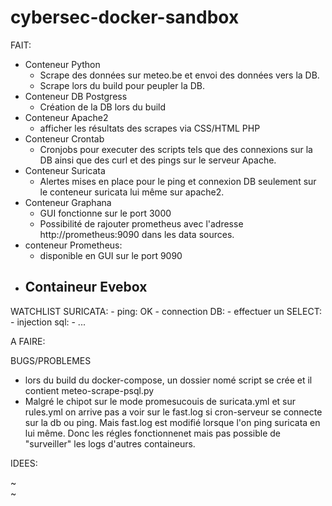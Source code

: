 # cybersec-docker-sandbox

FAIT:

- Conteneur Python
    - Scrape des données sur meteo.be et envoi des données vers la DB.
    - Scrape lors du build pour peupler la DB. 
- Conteneur DB Postgress
     - Création de la DB lors du build
- Conteneur Apache2
     - afficher les résultats des scrapes via CSS/HTML PHP
- Conteneur Crontab
     - Cronjobs pour executer des scripts tels que des connexions sur la DB ainsi que des curl et des pings sur le serveur Apache.
- Conteneur Suricata
     - Alertes mises en place pour le ping et connexion DB seulement sur le conteneur suricata lui même sur apache2.
- Conteneur Graphana
     - GUI fonctionne sur le port 3000
     - Possibilité de rajouter prometheus avec l'adresse http://prometheus:9090 dans les data sources.
- conteneur Prometheus:
     - disponible en GUI sur le port 9090
- Containeur Evebox
     - 



 WATCHLIST SURICATA: 
    - ping: OK
    - connection DB: 
    - effectuer un SELECT: 
    - injection sql: 
    - ... 


A FAIRE:



BUGS/PROBLEMES

- lors du build du docker-compose, un dossier nomé script se crée et il contient meteo-scrape-psql.py
- Malgré le chipot sur le mode promesucouis de suricata.yml et sur rules.yml on arrive pas a voir sur le fast.log si cron-serveur se connecte sur la db ou ping. Mais fast.log est modifié lorsque l'on ping suricata en lui même. Donc les régles fonctionnenet mais pas possible de "surveiller" les logs d'autres containeurs.

IDEES: 



~                                                                                                                                                                          
~                                

